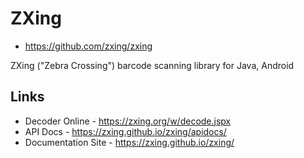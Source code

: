 # ZXing

- <https://github.com/zxing/zxing>

ZXing ("Zebra Crossing") barcode scanning library for Java, Android



## Links

- Decoder Online - <https://zxing.org/w/decode.jspx>
- API Docs - <https://zxing.github.io/zxing/apidocs/>
- Documentation Site - <https://zxing.github.io/zxing/>
